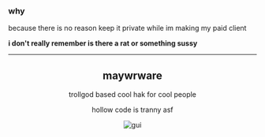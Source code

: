 ### why

because there is no reason keep it private while im making my paid client


**i don't really remember is there a rat or something sussy**

___

<div align="center">

## maywrware

trollgod based cool hak for cool people
  
hollow code is tranny asf
  
  ![gui](https://i.imgur.com/TV085pa.jpg)

  </div>
  
